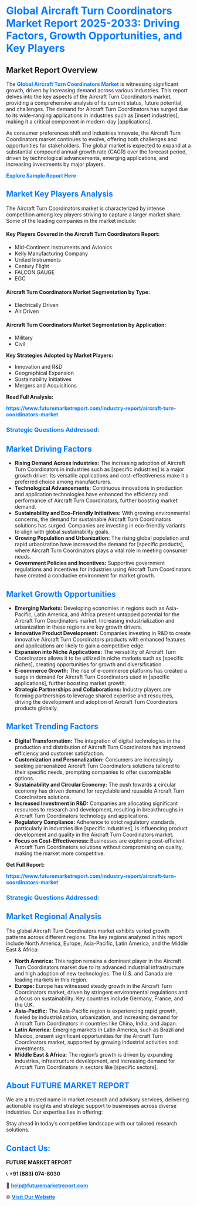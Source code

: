 <h1 style="color: #007BFF;">Global Aircraft Turn Coordinators Market Report 2025-2033: Driving Factors, Growth Opportunities, and Key Players</h1>

<section id="overview">
<h2>Market Report Overview</h2>
<p>The <a href="https://www.futuremarketreport.com/industry-report/aircraft-turn-coordinators-market" style="color: #007BFF; text-decoration: none;"><strong>Global Aircraft Turn Coordinators Market</strong></a> is witnessing significant growth, driven by increasing demand across various industries. This report delves into the key aspects of the Aircraft Turn Coordinators market, providing a comprehensive analysis of its current status, future potential, and challenges. The demand for Aircraft Turn Coordinators has surged due to its wide-ranging applications in industries such as [insert industries], making it a critical component in modern-day [applications].</p>
<p>As consumer preferences shift and industries innovate, the Aircraft Turn Coordinators market continues to evolve, offering both challenges and opportunities for stakeholders. The global market is expected to expand at a substantial compound annual growth rate (CAGR) over the forecast period, driven by technological advancements, emerging applications, and increasing investments by major players.</p>
</section>

<section id="overview">
<p><a href="https://www.futuremarketreport.com/request-sample/reportId=83144" style="color: #007BFF; text-decoration: none;"><strong>Explore Sample Report Here</strong></a></p>
</section>

<section id="key-players">
<h2 style="color: #007BFF;">Market Key Players Analysis</h2>
<p>The Aircraft Turn Coordinators market is characterized by intense competition among key players striving to capture a larger market share. Some of the leading companies in the market include:</p>
<h4>Key Players Covered in the Aircraft Turn Coordinators Report:</h4>
<ul><li>Mid-Continent Instruments and Avionics</li><li>Kelly Manufacturing Company</li><li>United Instruments</li><li>Century Flight</li><li>FALCON GAUGE</li><li>EGC</li></ul>
<h4>Aircraft Turn Coordinators Market Segmentation by Type:</h4>
<ul><li>Electrically Driven</li><li>Air Driven</li></ul>

<h4>Aircraft Turn Coordinators Market Segmentation by Application:</h4>
<ul><li>Military</li><li>Civil</li></ul>
<p><strong>Key Strategies Adopted by Market Players:</strong></p>
<ul>
<li>Innovation and R&D</li>
<li>Geographical Expansion</li>
<li>Sustainability Initiatives</li>
<li>Mergers and Acquisitions</li>
</ul>
</section>

<section>
<p><strong>Read Full Analysis: </strong></p><a href="https://www.futuremarketreport.com/industry-report/aircraft-turn-coordinators-market" style="color: #007BFF; text-decoration: none;"><strong>https://www.futuremarketreport.com/industry-report/aircraft-turn-coordinators-market</strong></a>
<h3 style="color: #007BFF;">Strategic Questions Addressed:</h3>
</section>

<section id="driving-factors">
<h2 style="color: #007BFF;">Market Driving Factors</h2>
<ul>
<li><strong>Rising Demand Across Industries:</strong> The increasing adoption of Aircraft Turn Coordinators in industries such as [specific industries] is a major growth driver. Its versatile applications and cost-effectiveness make it a preferred choice among manufacturers.</li>
<li><strong>Technological Advancements:</strong> Continuous innovations in production and application technologies have enhanced the efficiency and performance of Aircraft Turn Coordinators, further boosting market demand.</li>
<li><strong>Sustainability and Eco-Friendly Initiatives:</strong> With growing environmental concerns, the demand for sustainable Aircraft Turn Coordinators solutions has surged. Companies are investing in eco-friendly variants to align with global sustainability goals.</li>
<li><strong>Growing Population and Urbanization:</strong> The rising global population and rapid urbanization have increased the demand for [specific products], where Aircraft Turn Coordinators plays a vital role in meeting consumer needs.</li>
<li><strong>Government Policies and Incentives:</strong> Supportive government regulations and incentives for industries using Aircraft Turn Coordinators have created a conducive environment for market growth.</li>
</ul>
</section>

<section id="growth-opportunities">
<h2 style="color: #007BFF;">Market Growth Opportunities</h2>
<ul>
<li><strong>Emerging Markets:</strong> Developing economies in regions such as Asia-Pacific, Latin America, and Africa present untapped potential for the Aircraft Turn Coordinators market. Increasing industrialization and urbanization in these regions are key growth drivers.</li>
<li><strong>Innovative Product Development:</strong> Companies investing in R&D to create innovative Aircraft Turn Coordinators products with enhanced features and applications are likely to gain a competitive edge.</li>
<li><strong>Expansion into Niche Applications:</strong> The versatility of Aircraft Turn Coordinators allows it to be utilized in niche markets such as [specific niches], creating opportunities for growth and diversification.</li>
<li><strong>E-commerce Growth:</strong> The rise of e-commerce platforms has created a surge in demand for Aircraft Turn Coordinators used in [specific applications], further boosting market growth.</li>
<li><strong>Strategic Partnerships and Collaborations:</strong> Industry players are forming partnerships to leverage shared expertise and resources, driving the development and adoption of Aircraft Turn Coordinators products globally.</li>
</ul>
</section>

<section id="trending-factors">
<h2 style="color: #007BFF;">Market Trending Factors</h2>
<ul>
<li><strong>Digital Transformation:</strong> The integration of digital technologies in the production and distribution of Aircraft Turn Coordinators has improved efficiency and customer satisfaction.</li>
<li><strong>Customization and Personalization:</strong> Consumers are increasingly seeking personalized Aircraft Turn Coordinators solutions tailored to their specific needs, prompting companies to offer customizable options.</li>
<li><strong>Sustainability and Circular Economy:</strong> The push towards a circular economy has driven demand for recyclable and reusable Aircraft Turn Coordinators solutions.</li>
<li><strong>Increased Investment in R&D:</strong> Companies are allocating significant resources to research and development, resulting in breakthroughs in Aircraft Turn Coordinators technology and applications.</li>
<li><strong>Regulatory Compliance:</strong> Adherence to strict regulatory standards, particularly in industries like [specific industries], is influencing product development and quality in the Aircraft Turn Coordinators market.</li>
<li><strong>Focus on Cost-Effectiveness:</strong> Businesses are exploring cost-efficient Aircraft Turn Coordinators solutions without compromising on quality, making the market more competitive.</li>
</ul>
</section>

<section>
<p><strong>Get Full Report: </strong></p><a href="https://www.futuremarketreport.com/industry-report/aircraft-turn-coordinators-market" style="color: #007BFF; text-decoration: none;"><strong>https://www.futuremarketreport.com/industry-report/aircraft-turn-coordinators-market</strong></a>
<h3 style="color: #007BFF;">Strategic Questions Addressed:</h3>
</section>


<section id="regional-analysis">
<h2 style="color: #007BFF;">Market Regional Analysis</h2>
<p>The global Aircraft Turn Coordinators market exhibits varied growth patterns across different regions. The key regions analyzed in this report include North America, Europe, Asia-Pacific, Latin America, and the Middle East & Africa:</p>
<ul>
<li><strong>North America:</strong> This region remains a dominant player in the Aircraft Turn Coordinators market due to its advanced industrial infrastructure and high adoption of new technologies. The U.S. and Canada are leading markets in this region.</li>
<li><strong>Europe:</strong> Europe has witnessed steady growth in the Aircraft Turn Coordinators market, driven by stringent environmental regulations and a focus on sustainability. Key countries include Germany, France, and the U.K.</li>
<li><strong>Asia-Pacific:</strong> The Asia-Pacific region is experiencing rapid growth, fueled by industrialization, urbanization, and increasing demand for Aircraft Turn Coordinators in countries like China, India, and Japan.</li>
<li><strong>Latin America:</strong> Emerging markets in Latin America, such as Brazil and Mexico, present significant opportunities for the Aircraft Turn Coordinators market, supported by growing industrial activities and investments.</li>
<li><strong>Middle East & Africa:</strong> The region’s growth is driven by expanding industries, infrastructure development, and increasing demand for Aircraft Turn Coordinators in sectors like [specific sectors].</li>
</ul>
</section>

<footer>
<h2 style="color: #007BFF;">About FUTURE MARKET REPORT</h2>
<p>We are a trusted name in market research and advisory services, delivering actionable insights and strategic support to businesses across diverse industries. Our expertise lies in offering:</p>

<p>Stay ahead in today’s competitive landscape with our tailored research solutions.</p>

<h2 style="color: #007BFF;">Contact Us:</h2>
<p><strong>FUTURE MARKET REPORT</strong></p>
<p>📞 <strong>+91 (883) 074-8030</strong></p>
<p>📧 <strong><a href="mailto:help@futuremarketreport.com" style="color: #007BFF;">help@futuremarketreport.com</a></strong></p>
<p>🌐 <strong><a href="https://www.futuremarketreport.com/" style="color: #007BFF;">Visit Our Website</a></strong></p>
</footer>